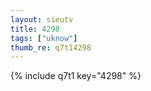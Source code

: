 ```yaml
--- 
layout: sieutv
title: 4298
tags: ["uknow"]
thumb_re: q7t14298
---
```

{% include q7t1 key="4298" %} 
